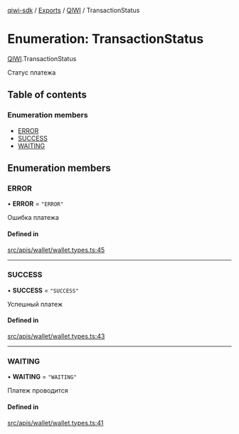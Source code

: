 [qiwi-sdk](../README.md) / [Exports](../modules.md) / [QIWI](../modules/QIWI.md) / TransactionStatus

# Enumeration: TransactionStatus

[QIWI](../modules/QIWI.md).TransactionStatus

Статус платежа

## Table of contents

### Enumeration members

- [ERROR](QIWI.TransactionStatus.md#error)
- [SUCCESS](QIWI.TransactionStatus.md#success)
- [WAITING](QIWI.TransactionStatus.md#waiting)

## Enumeration members

### ERROR

• **ERROR** = `"ERROR"`

Ошибка платежа

#### Defined in

[src/apis/wallet/wallet.types.ts:45](https://github.com/AlexXanderGrib/node-qiwi-sdk/blob/e26069b/src/apis/wallet/wallet.types.ts#L45)

___

### SUCCESS

• **SUCCESS** = `"SUCCESS"`

Успешный платеж

#### Defined in

[src/apis/wallet/wallet.types.ts:43](https://github.com/AlexXanderGrib/node-qiwi-sdk/blob/e26069b/src/apis/wallet/wallet.types.ts#L43)

___

### WAITING

• **WAITING** = `"WAITING"`

Платеж проводится

#### Defined in

[src/apis/wallet/wallet.types.ts:41](https://github.com/AlexXanderGrib/node-qiwi-sdk/blob/e26069b/src/apis/wallet/wallet.types.ts#L41)
